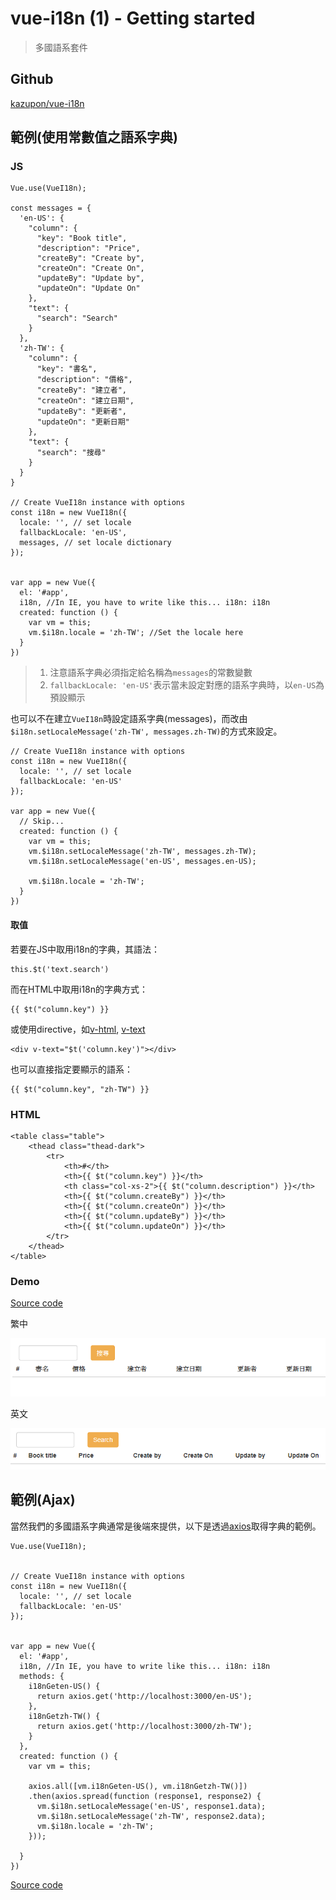 # vue-i18n (1) - Getting started

> 多國語系套件

## Github

[kazupon/vue-i18n](https://github.com/kazupon/vue-i18n)


## 範例(使用常數值之語系字典)


### JS

```
Vue.use(VueI18n);

const messages = {
  'en-US': {
    "column": {
      "key": "Book title",
      "description": "Price",
      "createBy": "Create by",
      "createOn": "Create On",
      "updateBy": "Update by",
      "updateOn": "Update On"
    },
    "text": {
      "search": "Search"
    }
  },
  'zh-TW': {
    "column": {
      "key": "書名",
      "description": "價格",
      "createBy": "建立者",
      "createOn": "建立日期",
      "updateBy": "更新者",
      "updateOn": "更新日期"
    },
    "text": {
      "search": "搜尋"
    }
  }
}

// Create VueI18n instance with options
const i18n = new VueI18n({
  locale: '', // set locale
  fallbackLocale: 'en-US',
  messages, // set locale dictionary
});


var app = new Vue({
  el: '#app',
  i18n, //In IE, you have to write like this... i18n: i18n
  created: function () {
    var vm = this;
    vm.$i18n.locale = 'zh-TW'; //Set the locale here
  }
})
```

> 1. 注意語系字典必須指定給名稱為`messages`的常數變數
> 2. `fallbackLocale: 'en-US'`表示當未設定對應的語系字典時，以`en-US`為預設顯示

也可以不在建立`VueI18n`時設定語系字典(messages)，而改由`$i18n.setLocaleMessage('zh-TW', messages.zh-TW)`的方式來設定。

```
// Create VueI18n instance with options
const i18n = new VueI18n({
  locale: '', // set locale
  fallbackLocale: 'en-US'
});

var app = new Vue({
  // Skip...
  created: function () {
    var vm = this;
    vm.$i18n.setLocaleMessage('zh-TW', messages.zh-TW); 
    vm.$i18n.setLocaleMessage('en-US', messages.en-US);
    
    vm.$i18n.locale = 'zh-TW';
  }
})
```

#### 取值

若要在JS中取用i18n的字典，其語法：
```
this.$t('text.search')
```

而在HTML中取用i18n的字典方式：
```
{{ $t("column.key") }}
```

或使用directive，如[v-html](https://vuejs.org/v2/api/#v-html), [v-text](https://vuejs.org/v2/api/#v-text)
```
<div v-text="$t('column.key')"></div>
```

也可以直接指定要顯示的語系：
```
{{ $t("column.key", "zh-TW") }}
```

### HTML

```
<table class="table">
    <thead class="thead-dark">
        <tr>
            <th>#</th>
            <th>{{ $t("column.key") }}</th>
            <th class="col-xs-2">{{ $t("column.description") }}</th>
            <th>{{ $t("column.createBy") }}</th>
            <th>{{ $t("column.createOn") }}</th>
            <th>{{ $t("column.updateBy") }}</th>
            <th>{{ $t("column.updateOn") }}</th>
        </tr>
    </thead>
</table>
```

### Demo

[Source code](https://github.com/KarateJB/eBooks/tree/master/Vue.js/04.%20vue-i18n%20(1)/sample%20code/const)

繁中

![](assets/001.png)

英文

![](assets/002.png)



## 範例(Ajax)

當然我們的多國語系字典通常是後端來提供，以下是透過[axios](https://github.com/axios/axios)取得字典的範例。

```
Vue.use(VueI18n);


// Create VueI18n instance with options
const i18n = new VueI18n({
  locale: '', // set locale
  fallbackLocale: 'en-US'
});


var app = new Vue({
  el: '#app',
  i18n, //In IE, you have to write like this... i18n: i18n
  methods: {
    i18nGeten-US() {
      return axios.get('http://localhost:3000/en-US');
    },
    i18nGetzh-TW() {
      return axios.get('http://localhost:3000/zh-TW');
    }
  },
  created: function () {
    var vm = this;

    axios.all([vm.i18nGeten-US(), vm.i18nGetzh-TW()])
    .then(axios.spread(function (response1, response2) {
      vm.$i18n.setLocaleMessage('en-US', response1.data);
      vm.$i18n.setLocaleMessage('zh-TW', response2.data);
      vm.$i18n.locale = 'zh-TW';
    }));

  }
})
```

[Source code](https://github.com/KarateJB/eBooks/tree/master/Vue.js/04.%20vue-i18n%20(1)/sample%20code/jsonfile)
